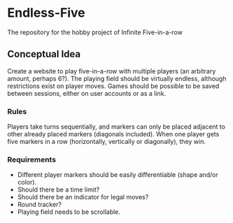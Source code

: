 # Endless-Five
The repository for the hobby project of Infinite Five-in-a-row

## Conceptual Idea
Create a website to play five-in-a-row with multiple players (an arbitrary amount, perhaps 6?).
The playing field should be virtually endless, although restrictions exist on player moves.
Games should be possible to be saved between sessions, either on user accounts or as a link.

### Rules
Players take turns sequentially, and markers can only be placed adjacent to other already placed markers (diagonals included).
When one player gets five markers in a row (horizontally, vertically or diagonally), they win.

### Requirements
- Different player markers should be easily differentiable (shape and/or color).
- Should there be a time limit?
- Should there be an indicator for legal moves?
- Round tracker?
- Playing field needs to be scrollable.



